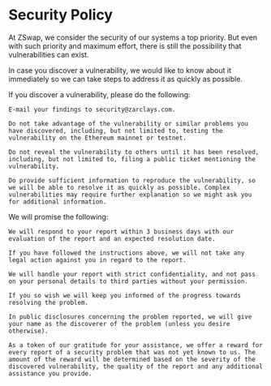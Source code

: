 # Security Policy

At ZSwap, we consider the security of our systems a top priority. But even with such priority and maximum effort, there is still the possibility that vulnerabilities can exist. 

In case you discover a vulnerability, we would like to know about it immediately so we can take steps to address it as quickly as possible.  

If you discover a vulnerability, please do the following: 

    E-mail your findings to security@zarclays.com. 

    Do not take advantage of the vulnerability or similar problems you have discovered, including, but not limited to, testing the vulnerability on the Ethereum mainnet or testnet. 

    Do not reveal the vulnerability to others until it has been resolved, including, but not limited to, filing a public ticket mentioning the vulnerability. 
    
    Do provide sufficient information to reproduce the vulnerability, so we will be able to resolve it as quickly as possible. Complex vulnerabilities may require further explanation so we might ask you for additional information. 

We will promise the following: 

    We will respond to your report within 3 business days with our evaluation of the report and an expected resolution date. 

    If you have followed the instructions above, we will not take any legal action against you in regard to the report. 

    We will handle your report with strict confidentiality, and not pass on your personal details to third parties without your permission. 

    If you so wish we will keep you informed of the progress towards resolving the problem. 

    In public disclosures concerning the problem reported, we will give your name as the discoverer of the problem (unless you desire otherwise). 

    As a token of our gratitude for your assistance, we offer a reward for every report of a security problem that was not yet known to us. The amount of the reward will be determined based on the severity of the discovered vulnerability, the quality of the report and any additional assistance you provide.  
